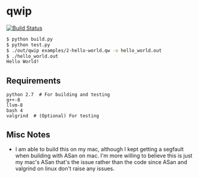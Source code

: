 # qwip

[![Build Status](https://travis-ci.org/PiJoules/qwip-lang.svg?branch=master)](https://travis-ci.org/PiJoules/qwip-lang)

```sh
$ python build.py
$ python test.py
$ ./out/qwip examples/2-hello-world.qw -o hello_world.out
$ ./hello_world.out
Hello World!
```

## Requirements

```
python 2.7  # For building and testing
g++-8
llvm-8
bash 4
valgrind  # (Optional) For testing
```

## Misc Notes

- I am able to build this on my mac, although I kept getting a segfault when
  building with ASan on mac. I'm more willing to believe this is just my mac's
  ASan that's the issue rather than the code since ASan and valgrind on linux
  don't raise any issues.
